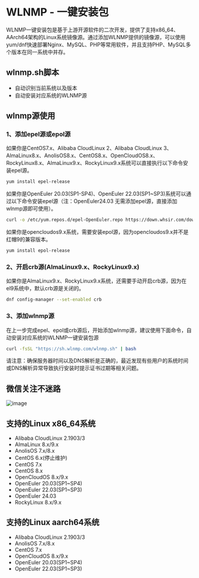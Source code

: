# WLNMP - 一键安装包

WLNMP一键安装包是基于上游开源软件的二次开发，提供了支持x86_64、AArch64架构的Linux系统镜像源。通过添加WLNMP提供的镜像源，可以使用yum/dnf快速部署Nginx、MySQL、PHP等常用软件，并且支持PHP、MySQL多个版本在同一系统中并存。

## wlnmp.sh脚本

- 自动识别当前系统以及版本
- 自动安装对应系统的WLNMP源

## wlnmp源使用

### 1、添加epel源或epol源

如果你是CentOS7.x、Alibaba CloudLinux 2、Alibaba CloudLinux 3、AlmaLinux8.x、AnolisOS8.x、CentOS8.x、OpenCloudOS8.x、RockyLinux8.x、AlmaLinux9.x、RockyLinux9.x系统可以直接执行以下命令安装epel源。

```bash
yum install epel-release
```

如果你是OpenEuler 20.03(SP1-SP4)、OpenEuler 22.03(SP1~SP3)系统可以通过以下命令安装epel源（注：OpenEuler24.03 无需添加epel源，直接添加wlnmp源即可使用）。

```bash
curl -o /etc/yum.repos.d/epel-OpenEuler.repo https://down.whsir.com/downloads/epel-OpenEuler.repo
```

如果你是opencloudos9.x系统，需要安装epol源，因为opencloudos9.x并不是红帽9的兼容版本。

```bash
yum install epol-release
```

### 2、开启crb源(AlmaLinux9.x、RockyLinux9.x)

如果你是AlmaLinux9.x、RockyLinux9.x系统，还需要手动开启crb源，因为在el9系统中，默认crb源是关闭的。

```bash
dnf config-manager --set-enabled crb
```

### 3、添加wlnmp源

在上一步完成epel、epol或crb源后，开始添加wlnmp源，建议使用下面命令，自动安装对应系统的WLNMP一键安装包源

```bash
curl -fsSL "https://sh.wlnmp.com/wlnmp.sh" | bash
```

请注意：确保服务器时间以及DNS解析是正确的，最近发现有些用户的系统时间或DNS解析异常导致执行安装时提示证书过期等相关问题。

## 微信关注不迷路

![image](https://github.com/wlnmp/wlnmp/assets/46343402/0a019528-65e5-4677-8083-1a560afc1d29)


## 支持的Linux x86_64系统

- Alibaba CloudLinux 2.1903/3
- AlmaLinux 8.x/9.x
- AnolisOS 7.x/8.x
- CentOS 6.x(停止维护)
- CentOS 7.x
- CentOS 8.x
- OpenCloudOS 8.x/9.x
- OpenEuler 20.03(SP1~SP4)
- OpenEuler 22.03(SP1~SP3)
- OpenEuler 24.03
- RockyLinux 8.x/9.x

## 支持的Linux aarch64系统

- Alibaba CloudLinux 2.1903/3
- AnolisOS 7.x/8.x
- CentOS 7.x
- OpenCloudOS 8.x/9.x
- OpenEuler 20.03(SP1~SP4)
- OpenEuler 22.03(SP1~SP3)


